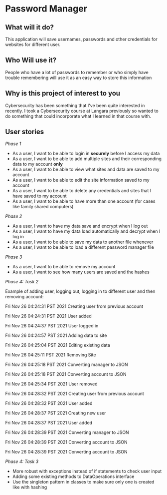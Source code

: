 # Password Manager

## What will it do?

This application will save usernames, passwords and other credentials for websites for different user.

## Who Will use it?

People who have a lot of passwords to remember or who simply 
have trouble remembering will use it as an easy way to store this information

## Why is this project of interest to you

Cybersecurity has been something that I've been quite interested in recently. I took a Cybersecurity course at 
Langara previously so wanted to do something that could incorporate what I learned in that course with.

## User stories

*Phase 1*
- As a user, I want to be able to login in **securely** before I access my data
- As a user, I want to be able to add multiple sites and their corresponding data to my account **only**
- As a user, I want to be able to view what sites and data are saved to my account
- As a user, I want to be able to edit the site information saved to my account
- As a user, I want to be able to delete any credentials and sites that I have saved to my account
- As a user, I want to be able to have more than one account (for cases like family shared computers)

*Phase 2*
- As a user, I want to have my data save and encrypt when I log out
- As a user, I want to have my data load automatically and decrypt when I log in
- As a user, I want to be able to save my data to another file whenever
- As a user, I want to be able to load a different password manager file

*Phase 3*
- As a user, I want to be able to remove my account
- As a user, I want to see how many users are saved and the hashes

*Phase 4: Task 2*

Example of adding user, logging out, logging in to different user and then removing account:

Fri Nov 26 04:24:31 PST 2021
Creating user from previous account

Fri Nov 26 04:24:31 PST 2021
User added

Fri Nov 26 04:24:37 PST 2021
User logged in

Fri Nov 26 04:24:57 PST 2021
Adding data to site

Fri Nov 26 04:25:04 PST 2021
Editing existing data

Fri Nov 26 04:25:11 PST 2021
Removing Site

Fri Nov 26 04:25:18 PST 2021
Converting manager to JSON

Fri Nov 26 04:25:18 PST 2021
Converting account to JSON

Fri Nov 26 04:25:34 PST 2021
User removed

Fri Nov 26 04:28:32 PST 2021
Creating user from previous account

Fri Nov 26 04:28:32 PST 2021
User added

Fri Nov 26 04:28:37 PST 2021
Creating new user

Fri Nov 26 04:28:37 PST 2021
User added

Fri Nov 26 04:28:39 PST 2021
Converting manager to JSON

Fri Nov 26 04:28:39 PST 2021
Converting account to JSON

Fri Nov 26 04:28:39 PST 2021
Converting account to JSON

*Phase 4: Task  3*

- More robust with exceptions instead of if statements to check user input
- Adding some existing methods to DataOperations interface
- Use the singleton pattern in classes to make sure only one is created like with hashing